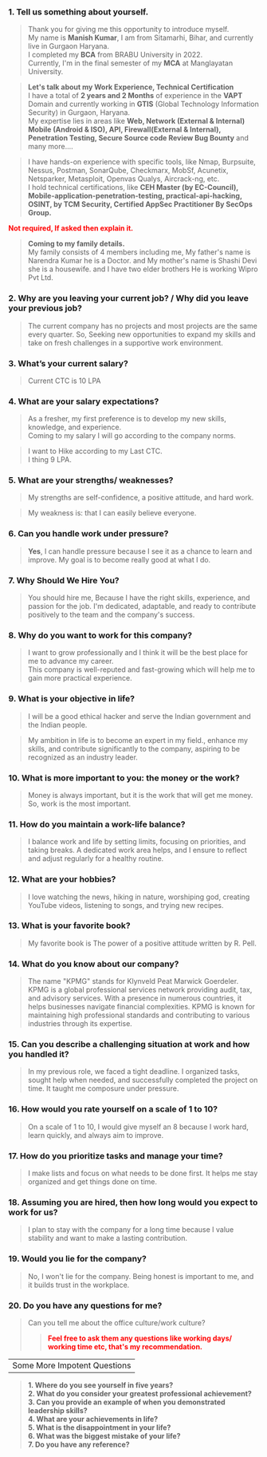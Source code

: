 ### 1. Tell us something about yourself.
>Thank you for giving me this opportunity to introduce myself.  
>My name is **Manish Kumar**, I am from Sitamarhi, Bihar, and currently live in Gurgaon Haryana.  
I completed my **BCA** from BRABU University in 2022.   
Currently,  I'm in the final semester of my **MCA** at Manglayatan University. 

>**Let's talk about my Work Experience, Technical Certification**  
I have a total of **2 years and 2 Months** of experience in the **VAPT** Domain and currently working in **GTIS** (Global Technology Information Security) in Gurgaon, Haryana.  
My expertise lies in areas like **Web, Network (External & Internal) Mobile (Android & ISO), API, Firewall(External & Internal), Penetration Testing, Secure Source code Review Bug Bounty** and many more....

>I have hands-on experience with specific tools, like Nmap, Burpsuite, Nessus, Postman, SonarQube, Checkmarx, MobSf, Acunetix, Netsparker, Metasploit, Openvas Qualys, Aircrack-ng, etc.  
I hold technical certifications, like **CEH Master (by EC-Council), Mobile-application-penetration-testing,  practical-api-hacking, OSINT, by TCM Security, Certified AppSec Practitioner By SecOps Group.**

<span style="color:red">**Not required, If asked then explain it.**</span>  
>**Coming to my family details.**   
My family consists of 4 members including me,
My father's name is Narendra Kumar he is a Doctor. and My mother's name is Shashi Devi she is a housewife. and I have two elder brothers He is working Wipro Pvt Ltd.

### 2. Why are you leaving your current job? / Why did you leave your previous job?
>The current company has no projects and most projects are the same every quarter. So, Seeking new opportunities to expand my skills and take on fresh challenges in a supportive work environment.

### 3. What’s your current salary?
> Current CTC is 10 LPA

### 4. What are your salary expectations?
>As a fresher, my first preference is to develop my new skills, knowledge, and experience.  
Coming to my salary I will go according to the company norms.

>I want to Hike according to my Last CTC.  
I thing 9 LPA.

### 5. What are your strengths/ weaknesses?
>My strengths are 
self-confidence, a positive attitude, and hard work.     

>My weakness is: that I can easily believe everyone.

 ### 6. Can you handle work under pressure?
 >**Yes**, I can handle pressure because I see it as a chance to learn and improve. My goal is to become really good at what I do.

### 7. Why Should We Hire You?
>You should hire me, Because I have the right skills, experience, and passion for the job. I'm dedicated, adaptable, and ready to contribute positively to the team and the company's success.

### 8. Why do you want to work for this company?
>I want to grow professionally and I think it will be the best place for me to advance my career.  
This company is well-reputed and fast-growing which will help me to gain more practical experience.

### 9. What is your objective in life?
>I will be a good ethical hacker and serve the Indian government and the Indian people.  

>My ambition in life is to become an expert in my field., enhance my skills, and contribute significantly to the company, aspiring to be recognized as an industry leader.

### 10. What is more important to you: the money or the work?
>Money is always important, but it is the work that will get me money. So, work is the most important.

### 11. How do you maintain a work-life balance?
>I balance work and life by setting limits, focusing on priorities, and taking breaks. A dedicated work area helps, and I ensure to reflect and adjust regularly for a healthy routine.  

### 12. What are your hobbies?
>I love watching the news, hiking in nature, worshiping god, creating YouTube videos, listening to songs, and trying new recipes.  

### 13. What is your favorite book?
> My favorite book is The power of a positive attitude written by R. Pell.  

### 14. What do you know about our company?
>The name "KPMG" stands for Klynveld Peat Marwick Goerdeler. KPMG is a global professional services network providing audit, tax, and advisory services. With a presence in numerous countries, it helps businesses navigate financial complexities. KPMG is known for maintaining high professional standards and contributing to various industries through its expertise.

### 15. Can you describe a challenging situation at work and how you handled it?
>In my previous role, we faced a tight deadline. I organized tasks, sought help when needed, and successfully completed the project on time. It taught me composure under pressure.

### 16. How would you rate yourself on a scale of 1 to 10?
>On a scale of 1 to 10, I would give myself an 8 because I work hard, learn quickly, and always aim to improve.

### 17. How do you prioritize tasks and manage your time?
>I make lists and focus on what needs to be done first. It helps me stay organized and get things done on time.
### 18. Assuming you are hired, then how long would you expect to work for us?
>I plan to stay with the company for a long time because I value stability and want to make a lasting contribution.

### 19. Would you lie for the company?
>No, I won't lie for the company. Being honest is important to me, and it builds trust in the workplace.
### 20. Do you have any questions for me?
>Can you tell me about the office culture/work culture?      
> ><span style="color:red">**Feel free to ask them any questions like working days/ working time etc, that's my recommendation.**</span>

<table><tr><td>Some More Impotent Questions</td></tr></table>

>**1. Where do you see yourself in five years?  
>2. What do you consider your greatest professional achievement?  
>3. Can you provide an example of when you demonstrated leadership skills?  
>4. What are your achievements in life?  
>5. What is the disappointment in your life?  
>6. What was the biggest mistake of your life?  
>7. Do you have any reference?**  



